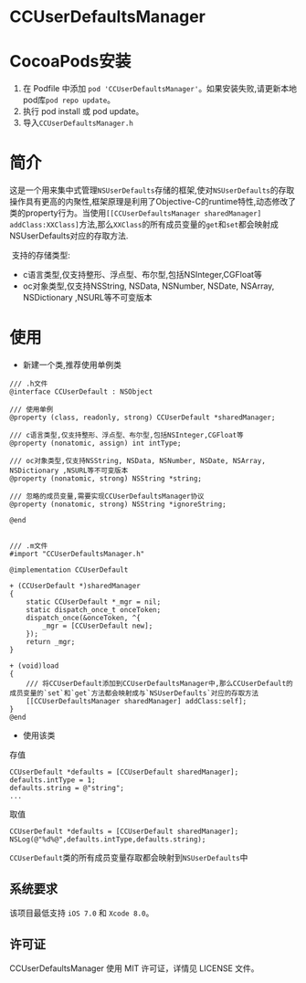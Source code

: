 # CCUserDefaultsManager

# CocoaPods安装

1. 在 Podfile 中添加 `pod 'CCUserDefaultsManager'`。如果安装失败,请更新本地pod库`pod repo update`。
2. 执行 pod install 或 pod update。
3. 导入`CCUserDefaultsManager.h`

# 简介

这是一个用来集中式管理`NSUserDefaults`存储的框架,使对`NSUserDefaults`的存取操作具有更高的内聚性,框架原理是利用了Objective-C的runtime特性,动态修改了类的property行为。当使用`[[CCUserDefaultsManager sharedManager] addClass:XXClass]`方法,那么`XXClass`的所有成员变量的`get`和`set`都会映射成NSUserDefaults对应的存取方法.

 支持的存储类型:

- c语言类型,仅支持整形、浮点型、布尔型,包括NSInteger,CGFloat等
- oc对象类型,仅支持NSString, NSData, NSNumber, NSDate, NSArray, NSDictionary ,NSURL等不可变版本



# 使用

- 新建一个类,推荐使用单例类

```
/// .h文件
@interface CCUserDefault : NSObject

/// 使用单例
@property (class, readonly, strong) CCUserDefault *sharedManager;

/// c语言类型,仅支持整形、浮点型、布尔型,包括NSInteger,CGFloat等
@property (nonatomic, assign) int intType;

/// oc对象类型,仅支持NSString, NSData, NSNumber, NSDate, NSArray, NSDictionary ,NSURL等不可变版本
@property (nonatomic, strong) NSString *string;

/// 忽略的成员变量,需要实现CCUserDefaultsManager协议
@property (nonatomic, strong) NSString *ignoreString;

@end


/// .m文件
#import "CCUserDefaultsManager.h"

@implementation CCUserDefault

+ (CCUserDefault *)sharedManager
{
    static CCUserDefault *_mgr = nil;
    static dispatch_once_t onceToken;
    dispatch_once(&onceToken, ^{
        _mgr = [CCUserDefault new];
    });
    return _mgr;
}

+ (void)load
{
    /// 将CCUserDefault添加到CCUserDefaultsManager中,那么CCUserDefault的成员变量的`set`和`get`方法都会映射成与`NSUserDefaults`对应的存取方法
    [[CCUserDefaultsManager sharedManager] addClass:self];
}
@end
```

- 使用该类

存值

```
CCUserDefault *defaults = [CCUserDefault sharedManager];
defaults.intType = 1;
defaults.string = @"string";
...
```

取值

```
CCUserDefault *defaults = [CCUserDefault sharedManager];
NSLog(@"%d%@",defaults.intType,defaults.string);
```

`CCUserDefault`类的所有成员变量存取都会映射到`NSUserDefaults`中

## 系统要求

该项目最低支持 `iOS 7.0` 和 `Xcode 8.0`。



## 许可证

CCUserDefaultsManager 使用 MIT 许可证，详情见 LICENSE 文件。

